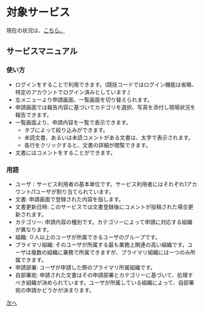 # 対象サービス

現在の状況は、[こちら。](https://sample.ftt2204.dabaas.net)

## サービスマニュアル
### 使い方
- ログインをすることで利用できます。(競技コードではログイン機能は省略、特定のアカウントでログイン済みとしています.)
- 左メニューより申請画面、一覧画面を切り替えられます。
- 申請画面では報告内容に基づいてカテゴリを選択、写真を添付し現場状況を報告できます。
- 一覧画面より、申請内容を一覧で表示できます。
  - タブによって絞り込みができます。
  - 未読文書、あるいは未読コメントがある文書は、太字で表示されます。
  - 各行をクリックすると、文書の詳細が閲覧できます。
- 文書にはコメントをすることができます。

### 用語
- ユーザ：サービス利用者の基本単位です。サービス利用者にはそれぞれ1アカウント/1ユーザが割り当てられています。
- 文書: 申請画面で登録された内容を指します。
- 文書更新日時: このサービスでは文書登録後にコメントが投稿された場合更新されます。
- カテゴリー: 申請内容の種別です。カテゴリーによって申請に対応する組織が異なります。
- 組織: ０人以上のユーザが所属できるユーザのグループです。
- プライマリ組織: そのユーザが所属する最も業務上関連の高い組織です。ユーザは複数の組織に兼務で所属できますが、プライマリ組織には一つのみ所属できます。
- 申請部署: ユーザが申請した際のプライマリ所属組織です。
- 自部署宛: 申請された文書はその申請部署とカテゴリーに基づいて、処理すべき組織が決められています。ユーザが所属している組織によって、自部署宛の申請かどうかが決まります。

[次へ](./03_Env.md)
